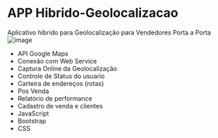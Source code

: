 # APP Hibrido-Geolocalizacao
 Aplicativo hibrido para Geolocalização para Vendedores Porta a Porta
 ![image](https://github.com/Leeoonaam/APP-Hibrido-Geolocalizacao_MP/assets/97477931/c5fdce99-f902-4c18-a811-0da9da1f7088)


 - API Google Maps
 - Conexão com Web Service
 - Captura Online da Geolocalização
 - Controle de Status do usuario
 - Carteira de endereços (rotas)
 - Pos Venda
 - Relatório de performance
 - Cadastro de venda e clientes
 - JavaScript
 - Bootstrap
 - CSS
